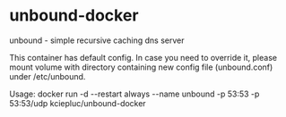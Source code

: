 # unbound-docker
unbound - simple recursive caching dns server

This container has default config. In case you need to override it, please mount volume with directory containing new config file (unbound.conf) under /etc/unbound.

Usage:
docker run -d --restart always --name unbound -p 53:53 -p 53:53/udp kciepluc/unbound-docker
